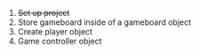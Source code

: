 1. ~~Set up project~~
2. Store gameboard inside of a gameboard object
3. Create player object
4. Game controller object